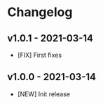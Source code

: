 # Changelog

## v1.0.1 - 2021-03-14
- [FIX] First fixes 

## v1.0.0 - 2021-03-14
- [NEW] Init release